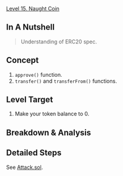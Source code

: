 [Level 15. Naught Coin](https://ethernaut.openzeppelin.com/level/0x80934BE6B8B872B364b470Ca30EaAd8AEAC4f63F)

## In A Nutshell

> Understanding of ERC20 spec.

## Concept

1. `approve()` function.
2. `transfer()` and `transferFrom()` functions.

## Level Target

1. Make your token balance to 0.

## Breakdown & Analysis



## Detailed Steps

See [Attack.sol](https://github.com/timou0911/Ethernaut-Writeup/blob/main/15.%20Naught%20Coin%20%E2%98%85%E2%98%85%E2%98%85%E2%98%86%E2%98%86/Attack.sol).
